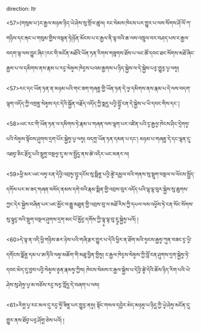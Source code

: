direction: ltr

<57>(གསུམ་པ་)ང་རྒྱལ་མཉམ་ཉིད་ཡེ་ཤེས་སུ་གྲོལ་ཚུལ། རང་སེམས་ཁེངས་པར་གྱུར་པ་ལས་སོགས་ཤོ་ལོ་ཀ་གཉིས་དང་རྐང་པ་གསུམ་གྱིས་བསྟན་ཏེ།ཉོན་མོངས་པ་ང་རྒྱལ་ནི་ལྟ་བའི་ཆ་ལས་འཁྲུལ་བར་བཤད་པས་ང་རྒྱལ་བདག་ལྟ་ལས་བྱུང་ཞིང་།རང་གི་མངོན་མཐོའི་ཡོན་ཏན་རིགས་གཟུགས་ཐོས་པ་ལང་ཚོ་དབང་ཐང་སོགས་མཐོ་ཞིང་རྒྱས་པ་ལ་དམིགས་ནས་རྣམ་པ་རང༵་སེམ༵ས་ཁེང༵ས་པའམ་རྒྱགས་པ་ཉིད་སྐྱེས་ལ་དེ་སྐྱེས་པར༵་གྱུར༵་པ༵་ལས༵། 

<57>རང་དང་ཡོན་ཏན་ན་མཉམ་པའི་གང་ཟག་གཞན༵་གྱི་ཡོན་ཏན་དེ་ལ༵་དམིགས་ནས་རྣམ་པ་དེ་ལས་བདག་ལྷག་འདོད་ཀྱི་འགྲན༵་སེམ༵ས་དང་དེའི་སྐྱོན་བརྗོད་འདོད་ཀྱི་སྨད༵་པའི༵་བློ༵་ངན་དེ་སྐྱེས་པ་ཡི་དབང་གིས་དང་༑ 

<58>ཡང་རང་གི་ཡོན་ཏན་ལ་དམིགས་ཏེ་རྣམ་པ་གཞན་ལས་ལྷག་པར་འཛིན་པའི་ང༵་རྒྱལ༵་ཁེངས་ཤིང་དྲེགས༵་པའི་སེམ༵ས་སྟོབས་ཤུགས་དྲག་པོར་སྐྱེས༵་པ༵་ལས༵། བདག༵་ཡོན་ཏན་དམན་པ་དང་། མཉམ་པ་གཞན༵་དེ་དང་ལྷན་དུ་འཐབ༵་ཅིང་རྩོད༵་པའི་སྡུག༵་བསྔལ༵་དུ་མ་ལ་སྤྱོད༵་ནས་ཚེ་འདིར་ཡང་མནར་ལ། 

<59>ཕྱི་མར་ཡང་ལས༵་ངན་དེའི༵་འབྲས༵་བུ༵་དངོས་སུ་སྨིན༵་པའི༵་ཚེ༵་དམྱལ་བའི་གནས་སུ་སྡུག་བསྔལ་ལ་ལོངས་སྤྱོད་དགོས་པར་མ་ཟད་གཞན་བསོད་ནམས་དགེ་བའི་རྣམ་སྨིན་གྱི་འབྲས་བུར་འདོད་པའི་ལྷ་ལྟ་བུར་སྐྱེས་སུ་ཆུགས་ཀྱང་དེར་སྐྱེས་བཞིན་པར་ཡང་མྱོང་བ་རྒྱུ་མཐུན་གྱི་འབྲས་བུ་ལ་མཐོ་རིས་ཀྱི་དཔལ་ལས་འཕོ༵ས་ཏེ་ངན་སོང་སོགས་སུ་ལྟུང༵་བའི་སྡུག་བསྔལ་ཤུགས་དྲག་མང་པོ་མྱོང༵་དགོས་ཀྱི་ལྷ༵་ལྟ་བུ་རུ༵་སྐྱེས༵་པའོ། །

<60>དེ་ལྟ་ན་འདི་ཕྱི་གཉིས་ཆར་ཉེས་པའི་གཞི་རྩར་གྱུར་པ་དེའི་ཕྱིར་ན་ཐོག་མའི་ས༵ངས་རྒྱས༵་ཀུན་བཟང་ང༵་ཡི༵་དགོངས་སྨོན༵་དམ་པ་ཨ་ཏིའི་ལམ༵་མཆོག་གི་མཐུ་བྱིན་གྱིས༵། ང་རྒྱལ་ཁེང༵ས་སེམ༵ས་ཀྱི་བློ་ངན་ཤུགས་དྲག་སྐྱེས༵་ཏེ་དབང་མེད་དུ་བྱས་པའི༵་སེམ༵ས་ཅ༵ན་རྣམས༵་ཀྱིས། ཁེངས་སེམས་ང་རྒྱལ་སྐྱེས་པ་དེའི༵་ཚེ༵་དེའི་ཆོས་ཉིད་རིག་པའི་ཡེ་ཤེས་སུ་ཤེས༵་པ༵་མ་བཅོས་རང༵་སར༵་ཀློད༵་དེ་བཞག་པ་ལས། 

<61>རིག༵་པ༵་རང་མལ་དུ་རང༵་སོ༵་ཟིན༵་པར་གྱུར༵་ནས༵། སྟོང་གསལ་དབྱེར་མེད་མཉམ༵་པ་ཉིད༵་ཀྱི་ཡེ༵་ཤེས༵་མངོན་དུ་གྱུར་ནས་ཐོབ༵་པར༵་ཤོག༵་ཅེས་པའོ། །
